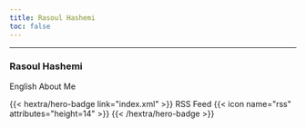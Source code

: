 ```yaml
---
title: Rasoul Hashemi
toc: false
---
```

---


### Rasoul Hashemi

English About Me


<div class="rss">
{{< hextra/hero-badge link="index.xml" >}}
  <span>RSS Feed</span>
  {{< icon name="rss" attributes="height=14" >}}
{{< /hextra/hero-badge >}}
</div>

